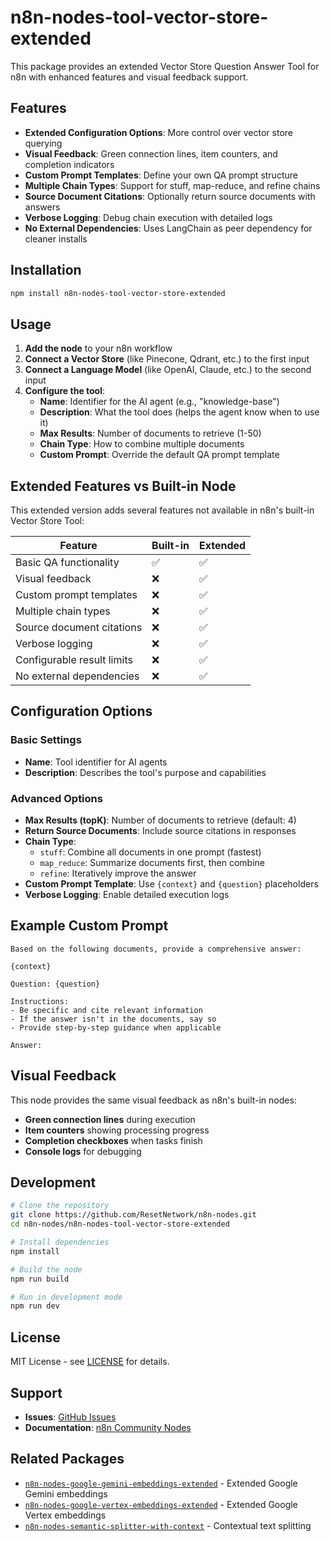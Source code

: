 # n8n-nodes-tool-vector-store-extended

This package provides an extended Vector Store Question Answer Tool for n8n with enhanced features and visual feedback support.

## Features

- **Extended Configuration Options**: More control over vector store querying
- **Visual Feedback**: Green connection lines, item counters, and completion indicators  
- **Custom Prompt Templates**: Define your own QA prompt structure
- **Multiple Chain Types**: Support for stuff, map-reduce, and refine chains
- **Source Document Citations**: Optionally return source documents with answers
- **Verbose Logging**: Debug chain execution with detailed logs
- **No External Dependencies**: Uses LangChain as peer dependency for cleaner installs

## Installation

```bash
npm install n8n-nodes-tool-vector-store-extended
```

## Usage

1. **Add the node** to your n8n workflow
2. **Connect a Vector Store** (like Pinecone, Qdrant, etc.) to the first input
3. **Connect a Language Model** (like OpenAI, Claude, etc.) to the second input  
4. **Configure the tool**:
   - **Name**: Identifier for the AI agent (e.g., "knowledge-base")
   - **Description**: What the tool does (helps the agent know when to use it)
   - **Max Results**: Number of documents to retrieve (1-50)
   - **Chain Type**: How to combine multiple documents
   - **Custom Prompt**: Override the default QA prompt template

## Extended Features vs Built-in Node

This extended version adds several features not available in n8n's built-in Vector Store Tool:

| Feature | Built-in | Extended |
|---------|----------|----------|
| Basic QA functionality | ✅ | ✅ |
| Visual feedback | ❌ | ✅ |
| Custom prompt templates | ❌ | ✅ |
| Multiple chain types | ❌ | ✅ |
| Source document citations | ❌ | ✅ |
| Verbose logging | ❌ | ✅ |
| Configurable result limits | ❌ | ✅ |
| No external dependencies | ❌ | ✅ |

## Configuration Options

### Basic Settings
- **Name**: Tool identifier for AI agents
- **Description**: Describes the tool's purpose and capabilities

### Advanced Options
- **Max Results (topK)**: Number of documents to retrieve (default: 4)
- **Return Source Documents**: Include source citations in responses
- **Chain Type**: 
  - `stuff`: Combine all documents in one prompt (fastest)
  - `map_reduce`: Summarize documents first, then combine
  - `refine`: Iteratively improve the answer
- **Custom Prompt Template**: Use `{context}` and `{question}` placeholders
- **Verbose Logging**: Enable detailed execution logs

## Example Custom Prompt

```
Based on the following documents, provide a comprehensive answer:

{context}

Question: {question}

Instructions:
- Be specific and cite relevant information
- If the answer isn't in the documents, say so
- Provide step-by-step guidance when applicable

Answer:
```

## Visual Feedback

This node provides the same visual feedback as n8n's built-in nodes:
- **Green connection lines** during execution
- **Item counters** showing processing progress  
- **Completion checkboxes** when tasks finish
- **Console logs** for debugging

## Development

```bash
# Clone the repository
git clone https://github.com/ResetNetwork/n8n-nodes.git
cd n8n-nodes/n8n-nodes-tool-vector-store-extended

# Install dependencies
npm install

# Build the node
npm run build

# Run in development mode
npm run dev
```

## License

MIT License - see [LICENSE](LICENSE) for details.

## Support

- **Issues**: [GitHub Issues](https://github.com/ResetNetwork/n8n-nodes/issues)
- **Documentation**: [n8n Community Nodes](https://docs.n8n.io/integrations/community-nodes/)

## Related Packages

- [`n8n-nodes-google-gemini-embeddings-extended`](https://www.npmjs.com/package/n8n-nodes-google-gemini-embeddings-extended) - Extended Google Gemini embeddings
- [`n8n-nodes-google-vertex-embeddings-extended`](https://www.npmjs.com/package/n8n-nodes-google-vertex-embeddings-extended) - Extended Google Vertex embeddings
- [`n8n-nodes-semantic-splitter-with-context`](https://www.npmjs.com/package/n8n-nodes-semantic-splitter-with-context) - Contextual text splitting
